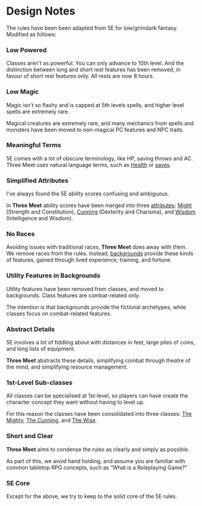 # Design Notes

The rules have been been adapted from 5E for low/grimdark fantasy. Modified as follows:

<section class="summaries">

<section class="summary">

### Low Powered

Classes aren't as powerful. You can only advance to 10th level. And the distinction between long and short rest features has been removed, in favour of short rest features only. All rests are now 8 hours.

</section>

<section class="summary">

### Low Magic

Magic isn't so flashy and is capped at 5th levels spells, and higher level spells are extremely rare.

Magical creatures are extremely rare, and many mechanics from spells and monsters have been moved to non-magical PC features and NPC traits.

</section>

<section class="summary">

### Meaningful Terms

5E comes with a lot of obscure terminology, like HP, saving throws and AC. Three Meet uses natural language terms, such as [Health](pages/combat/health.md) or [saves](pages/rules/rolling.md?id=saves).

</section>

<section class="summary">

### Simplified Attributes

I've always found the 5E ability scores confusing and ambiguous.

In **Three Meet** ability scores have been merged into three [attributes](pages/characters/attributes.md): [Might](pages/characters/attributes.md?id=might) (Strength and Constitution), [Cunning](pages/characters/attributes.md?id=cunning) (Dexterity and Charisma), and [Wisdom](pages/characters/attributes.md?id=wisdom) (Intelligence and Wisdom).

</section>

<section class="summary">

### No Races

Avoiding issues with traditional races, **Three Meet** does away with them. We remove races from the rules. Instead, [backgrounds](pages/backgrounds/index.md) provide these kinds of features, gained through lived experience, training, and fortune.

</section>

<section class="summary">

### Utility Features in Backgrounds

Utility features have been removed from classes, and moved to backgrounds. Class features are combat-related only.

The intention is that backgrounds provide the fictional archetypes, while classes focus on combat-related features.

</section>

<section class="summary">

### Abstract Details

5E involves a lot of fiddling about with distances in feet, large piles of coins, and long lists of equipment.

**Three Meet** abstracts these details, simplifying combat through theatre of the mind, and simplifying resource management.

</section>

<section class="summary">

### 1st-Level Sub-classes

All classes can be specialised at 1st-level, so players can have create the character concept they want without having to level up.

For this reason the classes have been consolidated into three classes: [The Mighty](pages/classes/mighty.md), [The Cunning](pages/classes/cunning.md), and [The Wise](pages/classes/wise.md).

</section>

<section class="summary">

### Short and Clear

**Three Meet** aims to condense the rules as clearly and simply as possible.

As part of this, we avoid hand holding, and assume you are familiar with common tabletop RPG concepts, such as <q>What is a Roleplaying Game?</q>

</section>

<section class="summary">

### 5E Core

Except for the above, we try to keep to the solid core of the 5E rules.

</section>

</section>

